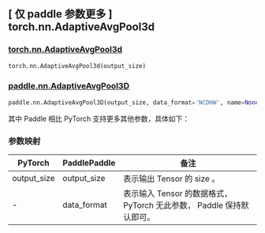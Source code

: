 ## [ 仅 paddle 参数更多 ] torch.nn.AdaptiveAvgPool3d

### [torch.nn.AdaptiveAvgPool3d](https://pytorch.org/docs/stable/generated/torch.nn.AdaptiveAvgPool3d.html)

```python
torch.nn.AdaptiveAvgPool3d(output_size)
```

### [paddle.nn.AdaptiveAvgPool3D](https://www.paddlepaddle.org.cn/documentation/docs/zh/api/paddle/nn/AdaptiveAvgPool3D_cn.html#adaptiveavgpool3d)

```python
paddle.nn.AdaptiveAvgPool3D(output_size, data_format='NCDHW', name=None)
```

其中 Paddle 相比 PyTorch 支持更多其他参数，具体如下：
### 参数映射
| PyTorch       | PaddlePaddle | 备注                                                   |
| ------------- | ------------ | ------------------------------------------------------ |
| output_size   | output_size  | 表示输出 Tensor 的 size 。                              |
| -             | data_format  | 表示输入 Tensor 的数据格式， PyTorch 无此参数， Paddle 保持默认即可。 |
